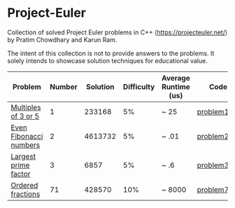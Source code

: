# Project-Euler
Collection of solved Project Euler problems in C++ (https://projecteuler.net/) by Pratim Chowdhary and Karun Ram.

The intent of this collection is not to provide answers to the problems. It solely intends to showcase solution techniques for educational value.

| Problem                                                      | Number | Solution | Difficulty | Average Runtime (us) | Code                                                                                   |
|--------------------------------------------------------------|--------|----------|------------|----------------------|----------------------------------------------------------------------------------------|
| [Multiples of 3 or 5](https://projecteuler.net/problem=1)    | 1      | 233168   | 5%         | ~ 25                 | [problem1.h](https://github.com/cpratim/Project-Euler/blob/main/problems/problem1.h)   |
| [Even Fibonacci numbers](https://projecteuler.net/problem=2) | 2      | 4613732  | 5%         | ~ .01                | [problem2.h](https://github.com/cpratim/Project-Euler/blob/main/problems/problem2.h)   |
| [Largest prime factor](https://projecteuler.net/problem=3)   | 3      | 6857     | 5%         | ~ .6                 | [problem3.h](https://github.com/cpratim/Project-Euler/blob/main/problems/problem3.h)   |
| [Ordered fractions](https://projecteuler.net/problem=71)     | 71     | 428570   | 10%        | ~ 8000               | [problem71.h](https://github.com/cpratim/Project-Euler/blob/main/problems/problem71.h) |
